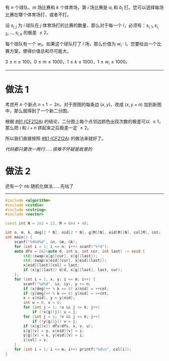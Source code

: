 有 $n$ 个球队、$m$ 场比赛和 $k$ 个体育场，第 $i$ 场比赛是 $a_i$ 和 $b_i$ 打。您可以选择每场比赛在哪个体育场打，或者不打。

设 $s_{i,j}$ 为 $i$ 球队在 $j$ 体育场打的比赛的数量，那么对于每一个 $i$，必须有：$s_{i,1},s_{i,2},\ldots,s_{i,k}$ 的极差 $\le2$。

每个球队有一个 $w_i$。如果这个球队打了 $l$ 场，那么价值为 $w_i\cdot l$。您要给出一个比赛方案，使得价值总和尽可能大。

$3\le n\le100$，$0\le m\le1000$，$1\le k\le1000$，$1\le w_i\le1000$。

---

# 做法 1

考虑开 $n$ 个新点 $n+1\sim2n$，对于原图的每条边 $(x,y)$，改成 $(x,y+n)$ 加到新图中，那么就得到了一个新二分图。

根据 [#81 (CF212A)](/p/81) 的结论，二分图上每个点邻边颜色出现次数的极差可以 $\le1$，那么把 $i$ 和 $i+n$ 拼起来之后极差一定 $\le2$。

所以我们直接按照 [#81 (CF212A)](/p/81) 的做法来就好了。

*代码都只要改一两行……很难不怀疑是故意的*

# 做法 2

还有一个 nb 随机化做法……先咕了

---

```cpp
#include <algorithm>
#include <cstdio>
#include <cstring>
#include <vector>

const int N = 2e2 + 22, M = 8e4 + 48;

int n, m, k, deg[2 * N], nid[2 * N], g[M][N], eid[M][N], col[M], cnt;
int main() {
	scanf("%d%d%d", &n, &m, &k);
	for (int i = 1; i <= n; i++) scanf("%*d");
	auto dfs = [&](auto d, int x, int cur, int last) -> void {
		std::swap(x[g][cur], x[g][last]);
		std::swap(x[eid][cur], x[eid][last]);
		x[eid][last][col] = last;
		if (x[g][last]) d(d, x[g][last], last, cur);
	};
	for (int i = 1, x, y; i <= m; i++) {
		scanf("%d%d", &x, &y), y += n;
		if (x[deg]++ % k == 0) x[nid] = ++cnt;
		if (y[deg]++ % k == 0) y[nid] = ++cnt;
		x = x[nid], y = y[nid];
		int u = 0, v = 0;
		for (int j = 1; !u && j <= k; j++)
			if (!x[g][j]) u = j;
		for (int j = 1; !v && j <= k; j++)
			if (!y[g][j]) v = j;
		if (x[g][v]) dfs(dfs, x, v, u);
		x[g][v] = y, x[eid][v] = i;
		y[g][v] = x, y[eid][v] = i;
		i[col] = v;
	}
	for (int i = 1; i <= m; i++) printf("%d\n", col[i]);
}
```